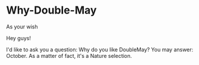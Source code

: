 # Why-Double-May
As your wish

Hey guys!

I'd like to ask you a question: Why do you like DoubleMay?
You may answer: October.
As a matter of fact, it's a Nature selection.

